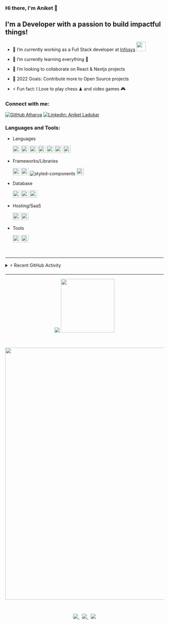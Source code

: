 ### Hi there, I'm Aniket 👋

## I'm a Developer with a passion to build impactful things!

-   🔭 I’m currently working as a Full Stack developer at [Infosys](https://www.infosys.com/) <img src="https://media.giphy.com/media/WUlplcMpOCEmTGBtBW/giphy.gif" width="30">

-   🌱 I’m currently learning everything 🤣
-   👯 I’m looking to collaborate on React & Nextjs projects
-   🥅 2022 Goals: Contribute more to Open Source projects
-   ⚡ Fun fact: I Love to play chess ♟ and video games 🎮

### Connect with me:

[![GitHub Atharva](https://img.shields.io/github/followers/ladukaraniket?label=follow&style=social)][github] [![Linkedin: Aniket Ladukar](https://img.shields.io/badge/-Aniket%20Ladukar-blue?style=flat-square&logo=Linkedin&logoColor=white&link=https://www.linkedin.com/in/ladukaraniket/)][linkedin] 

### Languages and Tools:

-   Languages

    <img alt="typescript" src="https://img.shields.io/badge/-Typescript-444?&logo=Typescript&logoColor=2496ED" height="23px" /> 
    <img alt="javascript" src="https://img.shields.io/badge/-Javascript-444?&logo=javascript" height="23px" />
    <img alt="python" src="https://img.shields.io/badge/-Python-444?&logo=python&logoColor=2496ED" height="23px" />
    <img alt="html" src="https://img.shields.io/badge/-Html-444?&logo=Html5" height="23px" /> 
    <img alt="css" src="https://img.shields.io/badge/-CSS-444?&logo=Css3&logoColor=2496ED" height="23px" /> 
    <img alt="go" src="https://img.shields.io/badge/-GO-444?&logo=go&logoColor=007ACC&logoColor=2496ED" height="23px" /> 
    <img alt="java" src="https://img.shields.io/badge/-Java-444?&logo=Java&logoColor=FF0000" height="23px" />

-   Frameworks/Libraries

    <img alt="nodejs" src="https://img.shields.io/badge/-Nodejs-444?&logo=node.js" height="23px" /> 
    <!-- <img alt="graphql" src="https://img.shields.io/badge/-GraphQL-444?&logo=GraphQL&logoColor=E10098" height="23px" />  -->
    <img alt="reactjs" src="https://img.shields.io/badge/-React-444?&logo=react" height="23px" /> 
    <img alt="styled-components" src="https://img.shields.io/badge/-Styled%20Components-444?logo=styled-components" h,eight="23px" /> 
    <img alt="spring" src="https://img.shields.io/badge/-Spring%20Boot-444?logo=Spring" height="23px" />

-   Database

    <img alt="redis" src="https://img.shields.io/badge/-Redis-444?&logo=Redis" height="23px" /> 
    <img alt="mongodb" src="https://img.shields.io/badge/-MongoDB-444?&logo=MongoDB" height="23px" /> 
    <img alt="mysql" src="https://img.shields.io/badge/-MySQL-444?&logo=MySQL&logoColor=2496ED" height="23px" />

-   Hosting/SaaS

    <!-- <img alt="aws" src="https://img.shields.io/badge/-AWS-444?&logo=Amazon-aws&logoColor=FF9900" height="23px" /> 
    <img alt="github-actions" src="https://img.shields.io/badge/-Github%20Actions-444?&logo=github-actions&logoColor=2496ED" height="23px" />  -->
    <img alt="docker" src="https://img.shields.io/badge/-Docker-444?&logo=docker" height="23px" />
    <img alt="kubernetes" src="https://img.shields.io/badge/-Kubernetes-444?&logo=kubernetes" height="23px" />

-   Tools

    <img alt="vscode" src="https://img.shields.io/badge/-VSCode-444?&logo=visual-studio-code&logoColor=007ACC" height="23px" /> 
    <img alt="git" src="https://img.shields.io/badge/-git-444?&logo=Git" height="23px" />

<br>

---

<details>
  <summary>⚡ Recent GitHub Activity</summary>

<!--START_SECTION:activity-->

1. 🎉 Merged PR [#26](https://github.com/ladukaraniket/Sorting-Visualizer/pull/26) in [ladukaraniket/Sorting-Visualizer](https://github.com/ladukaraniket/Sorting-Visualizer)
2. 🎉 Merged PR [#25](https://github.com/ladukaraniket/Sorting-Visualizer/pull/25) in [ladukaraniket/Sorting-Visualizer](https://github.com/ladukaraniket/Sorting-Visualizer)
3. 🎉 Merged PR [#24](https://github.com/ladukaraniket/Sorting-Visualizer/pull/24) in [ladukaraniket/Sorting-Visualizer](https://github.com/ladukaraniket/Sorting-Visualizer)
4. 🎉 Merged PR [#23](https://github.com/ladukaraniket/Sorting-Visualizer/pull/23) in [ladukaraniket/Sorting-Visualizer](https://github.com/ladukaraniket/Sorting-Visualizer)
5. 🎉 Merged PR [#21](https://github.com/ladukaraniket/Sorting-Visualizer/pull/21) in [ladukaraniket/Sorting-Visualizer](https://github.com/ladukaraniket/Sorting-Visualizer)
    <!--END_SECTION:activity-->
    </details>
---

<p align="center">
<img src="https://github-readme-stats.vercel.app/api/top-langs/?username=ladukaraniket&exclude_repo=leetcode,Leetcode&layout=compact&theme=ayu-mirage&show_icons=true&hide_border=true&include_all_commits=true&count_private=true&line_height=21" />
<img height="170" valign="center" src="https://github-readme-stats.vercel.app/api?username=ladukaraniket&show_icons=true&hide_border=true&theme=ayu-mirage&include_all_commits=true&count_private=true&line_height=21" />
</p>
<br>
<p align="center">
    <a href="#">
        <img width=800 src="https://github-profile-trophy.vercel.app/?username=ladukaraniket&column=6&margin-w=10&theme=onedark"/>
    </a>
</p>
<br>

<p align="center">
    <a href="#">
        <img src="https://komarev.com/ghpvc/?username=ladukaraniket&color=brightgreen">
    </a>
    &nbsp;
    <a href="https://leetcode.com/ladukaraniket/">
        <img src="https://img.shields.io/badge/dynamic/json?labelColor=black&color=%23ffa116&label=Leetcode%20Solved&query=solved&url=https%3A%2F%2Fleetcode-badge.vercel.app%2Fapi%2Fusers%2Fladukaraniket&logo=leetcode&logoColor=yellow">
    </a>
    &nbsp;
    <a href="https://lichess.org/@/cybertron21">
        <img src="https://img.shields.io/badge/cybertron21-white?style=social&logo=lichess&label=lichess">
    </a>
</p>

[linkedin]: https://www.linkedin.com/in/ladukaraniket/
[github]: https://github.com/ladukaraniket
<!-- [discord]: https://discord.gg/4dgQfqBNAU -->

<!-- [typescript]: https://img.shields.io/badge/-Typescript-333?&logo=Typescript
[nodejs]: https://img.shields.io/badge/-Nodejs-333?&logo=node.js
[javascript]: https://img.shields.io/badge/-Javascript-333?&logo=javascript
[graphql]: https://img.shields.io/badge/-GraphQL-333?&logo=GraphQL&logoColor=E10098
[html]: https://img.shields.io/badge/-Html-333?&logo=Html5
[css]: https://img.shields.io/badge/-CSS-333?&logo=Css3&logoColor=1572B6
[react]: https://img.shields.io/badge/-React-333?&logo=react
[styled-components]: https://img.shields.io/badge/-Styled%20Components-333?logo=styled-components
[java]: https://img.shields.io/badge/-Java-333?&logo=Java&logoColor=FF0000
[spring]: https://img.shields.io/badge/-Spring%20Boot-333?logo=Spring
[aws]: https://img.shields.io/badge/-AWS-333?&logo=Amazon-aws&logoColor=FF9900
[gh-actions]: https://img.shields.io/badge/-Github%20Actions-333?&logo=github-actions
[docker]: https://img.shields.io/badge/-Docker-333?&logo=docker
[python]: https://img.shields.io/badge/-Python-333?&logo=python
[git]: https://img.shields.io/badge/-git-333?&logo=Git
[redis]: https://img.shields.io/badge/-Redis-333?&logo=Redis
[mongodb]: https://img.shields.io/badge/-MongoDB-333?&logo=MongoDB
[mysql]: https://img.shields.io/badge/-MySQL-333?&logo=MySQL
[vscode]: https://img.shields.io/badge/-VSCode-333?&logo=visual-studio-code&logoColor=007ACC
[go]: https://img.shields.io/badge/-GO-333?&logo=go&logoColor=007ACC -->